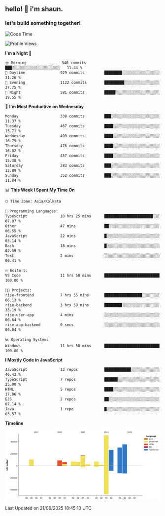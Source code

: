 ## hello! 👋 i'm shaun. 
### let's build something together!
<!--START_SECTION:waka-->
![Code Time](http://img.shields.io/badge/Code%20Time-265%20hrs-blue)

![Profile Views](http://img.shields.io/badge/Profile%20Views-0-blue)

**I'm a Night 🦉** 

```text
🌞 Morning                340 commits         ███░░░░░░░░░░░░░░░░░░░░░░   11.44 % 
🌆 Daytime                929 commits         ████████░░░░░░░░░░░░░░░░░   31.26 % 
🌃 Evening                1122 commits        █████████░░░░░░░░░░░░░░░░   37.75 % 
🌙 Night                  581 commits         █████░░░░░░░░░░░░░░░░░░░░   19.55 % 
```
📅 **I'm Most Productive on Wednesday** 

```text
Monday                   338 commits         ███░░░░░░░░░░░░░░░░░░░░░░   11.37 % 
Tuesday                  467 commits         ████░░░░░░░░░░░░░░░░░░░░░   15.71 % 
Wednesday                499 commits         ████░░░░░░░░░░░░░░░░░░░░░   16.79 % 
Thursday                 476 commits         ████░░░░░░░░░░░░░░░░░░░░░   16.02 % 
Friday                   457 commits         ████░░░░░░░░░░░░░░░░░░░░░   15.38 % 
Saturday                 383 commits         ███░░░░░░░░░░░░░░░░░░░░░░   12.89 % 
Sunday                   352 commits         ███░░░░░░░░░░░░░░░░░░░░░░   11.84 % 
```


📊 **This Week I Spent My Time On** 

```text
🕑︎ Time Zone: Asia/Kolkata

💬 Programming Languages: 
TypeScript               10 hrs 25 mins      ██████████████████████░░░   87.07 % 
Other                    47 mins             ██░░░░░░░░░░░░░░░░░░░░░░░   06.55 % 
JavaScript               22 mins             █░░░░░░░░░░░░░░░░░░░░░░░░   03.14 % 
Bash                     18 mins             █░░░░░░░░░░░░░░░░░░░░░░░░   02.59 % 
Text                     2 mins              ░░░░░░░░░░░░░░░░░░░░░░░░░   00.41 % 

🔥 Editors: 
VS Code                  11 hrs 58 mins      █████████████████████████   100.00 % 

🐱‍💻 Projects: 
rise-frontend            7 hrs 55 mins       █████████████████░░░░░░░░   66.13 % 
rise-backend             3 hrs 58 mins       ████████░░░░░░░░░░░░░░░░░   33.19 % 
rise-user-app            4 mins              ░░░░░░░░░░░░░░░░░░░░░░░░░   00.64 % 
rise-app-backend         0 secs              ░░░░░░░░░░░░░░░░░░░░░░░░░   00.04 % 

💻 Operating System: 
Windows                  11 hrs 58 mins      █████████████████████████   100.00 % 
```

**I Mostly Code in JavaScript** 

```text
JavaScript               13 repos            ████████████░░░░░░░░░░░░░   46.43 % 
TypeScript               7 repos             ██████░░░░░░░░░░░░░░░░░░░   25.00 % 
HTML                     5 repos             ████░░░░░░░░░░░░░░░░░░░░░   17.86 % 
EJS                      2 repos             ██░░░░░░░░░░░░░░░░░░░░░░░   07.14 % 
Java                     1 repo              █░░░░░░░░░░░░░░░░░░░░░░░░   03.57 % 
```



**Timeline**

![Lines of Code chart](https://raw.githubusercontent.com/ShaunDaniel/ShaunDaniel/main/assets/bar_graph.png)


 Last Updated on 21/06/2025 18:45:10 UTC
<!--END_SECTION:waka-->
